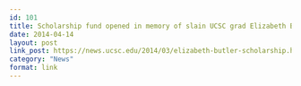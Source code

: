 ```yaml
---
id: 101
title: Scholarship fund opened in memory of slain UCSC grad Elizabeth Butler
date: 2014-04-14
layout: post
link_post: https://news.ucsc.edu/2014/03/elizabeth-butler-scholarship.html
category: "News"
format: link
---
```

